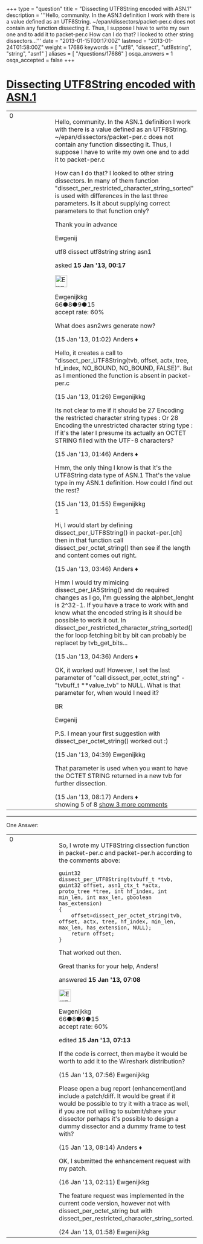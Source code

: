 +++
type = "question"
title = "Dissecting UTF8String encoded with ASN.1"
description = '''Hello, community. In the ASN.1 definition I work with there is a value defined as an UTF8String. ~/epan/dissectors/packet-per.c does not contain any function dissecting it. Thus, I suppose I have to write my own one and to add it to packet-per.c How can I do that? I looked to other string dissectors...'''
date = "2013-01-15T00:17:00Z"
lastmod = "2013-01-24T01:58:00Z"
weight = 17686
keywords = [ "utf8", "dissect", "utf8string", "string", "asn1" ]
aliases = [ "/questions/17686" ]
osqa_answers = 1
osqa_accepted = false
+++

<div class="headNormal">

# [Dissecting UTF8String encoded with ASN.1](/questions/17686/dissecting-utf8string-encoded-with-asn1)

</div>

<div id="main-body">

<div id="askform">

<table id="question-table" style="width:100%;"><colgroup><col style="width: 50%" /><col style="width: 50%" /></colgroup><tbody><tr class="odd"><td style="width: 30px; vertical-align: top"><div class="vote-buttons"><span id="post-17686-upvote" class="ajax-command post-vote up" rel="nofollow" title="I like this post (click again to cancel)"> </span><div id="post-17686-score" class="post-score" title="current number of votes">0</div><span id="post-17686-downvote" class="ajax-command post-vote down" rel="nofollow" title="I dont like this post (click again to cancel)"> </span> <span id="favorite-mark" class="ajax-command favorite-mark" rel="nofollow" title="mark/unmark this question as favorite (click again to cancel)"> </span><div id="favorite-count" class="favorite-count"></div></div></td><td><div id="item-right"><div class="question-body"><p>Hello, community. In the ASN.1 definition I work with there is a value defined as an UTF8String. ~/epan/dissectors/packet-per.c does not contain any function dissecting it. Thus, I suppose I have to write my own one and to add it to packet-per.c</p><p>How can I do that? I looked to other string dissectors. In many of them function "dissect_per_restricted_character_string_sorted" is used with differences in the last three parameters. Is it about supplying correct parameters to that function only?</p><p>Thank you in advance</p><p>Ewgenij</p></div><div id="question-tags" class="tags-container tags"><span class="post-tag tag-link-utf8" rel="tag" title="see questions tagged &#39;utf8&#39;">utf8</span> <span class="post-tag tag-link-dissect" rel="tag" title="see questions tagged &#39;dissect&#39;">dissect</span> <span class="post-tag tag-link-utf8string" rel="tag" title="see questions tagged &#39;utf8string&#39;">utf8string</span> <span class="post-tag tag-link-string" rel="tag" title="see questions tagged &#39;string&#39;">string</span> <span class="post-tag tag-link-asn1" rel="tag" title="see questions tagged &#39;asn1&#39;">asn1</span></div><div id="question-controls" class="post-controls"></div><div class="post-update-info-container"><div class="post-update-info post-update-info-user"><p>asked <strong>15 Jan '13, 00:17</strong></p><img src="https://secure.gravatar.com/avatar/74ba4ba7a26d5efda01b6ae18bbe48e4?s=32&amp;d=identicon&amp;r=g" class="gravatar" width="32" height="32" alt="Ewgenijkkg&#39;s gravatar image" /><p><span>Ewgenijkkg</span><br />
<span class="score" title="66 reputation points">66</span><span title="8 badges"><span class="badge1">●</span><span class="badgecount">8</span></span><span title="9 badges"><span class="silver">●</span><span class="badgecount">9</span></span><span title="15 badges"><span class="bronze">●</span><span class="badgecount">15</span></span><br />
<span class="accept_rate" title="Rate of the user&#39;s accepted answers">accept rate:</span> <span title="Ewgenijkkg has 3 accepted answers">60%</span></p></div></div><div id="comments-container-17686" class="comments-container"><span id="17687"></span><div id="comment-17687" class="comment"><div id="post-17687-score" class="comment-score"></div><div class="comment-text"><p>What does asn2wrs generate now?</p></div><div id="comment-17687-info" class="comment-info"><span class="comment-age">(15 Jan '13, 01:02)</span> <span class="comment-user userinfo">Anders ♦</span></div></div><span id="17688"></span><div id="comment-17688" class="comment"><div id="post-17688-score" class="comment-score"></div><div class="comment-text"><p>Hello, it creates a call to "dissect_per_UTF8String(tvb, offset, actx, tree, hf_index, NO_BOUND, NO_BOUND, FALSE)". But as I mentioned the function is absent in packet-per.c</p></div><div id="comment-17688-info" class="comment-info"><span class="comment-age">(15 Jan '13, 01:26)</span> <span class="comment-user userinfo">Ewgenijkkg</span></div></div><span id="17689"></span><div id="comment-17689" class="comment"><div id="post-17689-score" class="comment-score"></div><div class="comment-text"><p>Its not clear to me if it should be 27 Encoding the restricted character string types : Or 28 Encoding the unrestricted character string type : If it's the later I presume its actually an OCTET STRING filled with the UTF-8 characters?</p></div><div id="comment-17689-info" class="comment-info"><span class="comment-age">(15 Jan '13, 01:46)</span> <span class="comment-user userinfo">Anders ♦</span></div></div><span id="17690"></span><div id="comment-17690" class="comment"><div id="post-17690-score" class="comment-score"></div><div class="comment-text"><p>Hmm, the only thing I know is that it's the UTF8String data type of ASN.1 That's the value type in my ASN.1 definition. How could I find out the rest?</p></div><div id="comment-17690-info" class="comment-info"><span class="comment-age">(15 Jan '13, 01:55)</span> <span class="comment-user userinfo">Ewgenijkkg</span></div></div><span id="17692"></span><div id="comment-17692" class="comment"><div id="post-17692-score" class="comment-score">1</div><div class="comment-text"><p>Hi, I would start by defining dissect_per_UTF8String() in packet-per.[ch] then in that function call dissect_per_octet_string() then see if the length and content comes out right.</p></div><div id="comment-17692-info" class="comment-info"><span class="comment-age">(15 Jan '13, 03:46)</span> <span class="comment-user userinfo">Anders ♦</span></div></div><span id="17693"></span><div id="comment-17693" class="comment not_top_scorer"><div id="post-17693-score" class="comment-score"></div><div class="comment-text"><p>Hmm I would try mimicing dissect_per_IA5String() and do required changes as I go, I'm guessing the alphbet_lenght is 2^32-1. If you have a trace to work with and know what the encoded string is it should be possible to work it out. In dissect_per_restricted_character_string_sorted() the for loop fetching bit by bit can probably be replacet by tvb_get_bits...</p></div><div id="comment-17693-info" class="comment-info"><span class="comment-age">(15 Jan '13, 04:36)</span> <span class="comment-user userinfo">Anders ♦</span></div></div><span id="17694"></span><div id="comment-17694" class="comment not_top_scorer"><div id="post-17694-score" class="comment-score"></div><div class="comment-text"><p>OK, it worked out! However, I set the last parameter of "call dissect_per_octet_string" - "tvbuff_t **value_tvb" to NULL. What is that parameter for, when would I need it?</p><p>BR</p><p>Ewgenij</p><p>P.S. I mean your first suggestion with dissect_per_octet_string() worked out :)</p></div><div id="comment-17694-info" class="comment-info"><span class="comment-age">(15 Jan '13, 04:39)</span> <span class="comment-user userinfo">Ewgenijkkg</span></div></div><span id="17702"></span><div id="comment-17702" class="comment not_top_scorer"><div id="post-17702-score" class="comment-score"></div><div class="comment-text"><p>That parameter is used when you want to have the OCTET STRING returned in a new tvb for further dissection.</p></div><div id="comment-17702-info" class="comment-info"><span class="comment-age">(15 Jan '13, 08:17)</span> <span class="comment-user userinfo">Anders ♦</span></div></div></div><div id="comment-tools-17686" class="comment-tools"><span class="comments-showing"> showing 5 of 8 </span> <a href="#" class="show-all-comments-link">show 3 more comments</a></div><div class="clear"></div><div id="comment-17686-form-container" class="comment-form-container"></div><div class="clear"></div></div></td></tr></tbody></table>

------------------------------------------------------------------------

<div class="tabBar">

<span id="sort-top"></span>

<div class="headQuestions">

One Answer:

</div>

</div>

<span id="17697"></span>

<div id="answer-container-17697" class="answer accepted-answer answered-by-owner">

<table style="width:100%;"><colgroup><col style="width: 50%" /><col style="width: 50%" /></colgroup><tbody><tr class="odd"><td style="width: 30px; vertical-align: top"><div class="vote-buttons"><span id="post-17697-upvote" class="ajax-command post-vote up" rel="nofollow" title="I like this post (click again to cancel)"> </span><div id="post-17697-score" class="post-score" title="current number of votes">0</div><span id="post-17697-downvote" class="ajax-command post-vote down" rel="nofollow" title="I dont like this post (click again to cancel)"> </span> <span class="accept-answer on" rel="nofollow" title="Ewgenijkkg has selected this answer as the correct answer"> </span></div></td><td><div class="item-right"><div class="answer-body"><p>So, I wrote my UTF8String dissection function in packet-per.c and packet-per.h according to the comments above:</p><pre><code>guint32
dissect_per_UTF8String(tvbuff_t *tvb, guint32 offset, asn1_ctx_t *actx, proto_tree *tree, int hf_index, int min_len, int max_len, gboolean has_extension)
{
    offset=dissect_per_octet_string(tvb, offset, actx, tree, hf_index, min_len, max_len, has_extension, NULL);
    return offset;
}</code></pre><p>That worked out then.</p><p>Great thanks for your help, Anders!</p></div><div class="answer-controls post-controls"></div><div class="post-update-info-container"><div class="post-update-info post-update-info-user"><p>answered <strong>15 Jan '13, 07:08</strong></p><img src="https://secure.gravatar.com/avatar/74ba4ba7a26d5efda01b6ae18bbe48e4?s=32&amp;d=identicon&amp;r=g" class="gravatar" width="32" height="32" alt="Ewgenijkkg&#39;s gravatar image" /><p><span>Ewgenijkkg</span><br />
<span class="score" title="66 reputation points">66</span><span title="8 badges"><span class="badge1">●</span><span class="badgecount">8</span></span><span title="9 badges"><span class="silver">●</span><span class="badgecount">9</span></span><span title="15 badges"><span class="bronze">●</span><span class="badgecount">15</span></span><br />
<span class="accept_rate" title="Rate of the user&#39;s accepted answers">accept rate:</span> <span title="Ewgenijkkg has 3 accepted answers">60%</span></p></div><div class="post-update-info post-update-info-edited"><p><span> edited <strong>15 Jan '13, 07:13</strong> </span></p></div></div><div id="comments-container-17697" class="comments-container"><span id="17700"></span><div id="comment-17700" class="comment"><div id="post-17700-score" class="comment-score"></div><div class="comment-text"><p>If the code is correct, then maybe it would be worth to add it to the Wireshark distribution?</p></div><div id="comment-17700-info" class="comment-info"><span class="comment-age">(15 Jan '13, 07:56)</span> <span class="comment-user userinfo">Ewgenijkkg</span></div></div><span id="17701"></span><div id="comment-17701" class="comment"><div id="post-17701-score" class="comment-score"></div><div class="comment-text"><p>Please open a bug report (enhancement)and include a patch/diff. It would be great if it would be possible to try it with a trace as well, if you are not willing to submit/share your dissector perhaps it's possible to design a dummy dissector and a dummy frame to test with?</p></div><div id="comment-17701-info" class="comment-info"><span class="comment-age">(15 Jan '13, 08:14)</span> <span class="comment-user userinfo">Anders ♦</span></div></div><span id="17715"></span><div id="comment-17715" class="comment"><div id="post-17715-score" class="comment-score"></div><div class="comment-text"><p>OK, I submitted the enhancement request with my patch.</p></div><div id="comment-17715-info" class="comment-info"><span class="comment-age">(16 Jan '13, 02:11)</span> <span class="comment-user userinfo">Ewgenijkkg</span></div></div><span id="17920"></span><div id="comment-17920" class="comment"><div id="post-17920-score" class="comment-score"></div><div class="comment-text"><p>The feature request was implemented in the current code version, however not with dissect_per_octet_string but with dissect_per_restricted_character_string_sorted.</p></div><div id="comment-17920-info" class="comment-info"><span class="comment-age">(24 Jan '13, 01:58)</span> <span class="comment-user userinfo">Ewgenijkkg</span></div></div></div><div id="comment-tools-17697" class="comment-tools"></div><div class="clear"></div><div id="comment-17697-form-container" class="comment-form-container"></div><div class="clear"></div></div></td></tr></tbody></table>

</div>

<div class="paginator-container-left">

</div>

</div>

</div>

